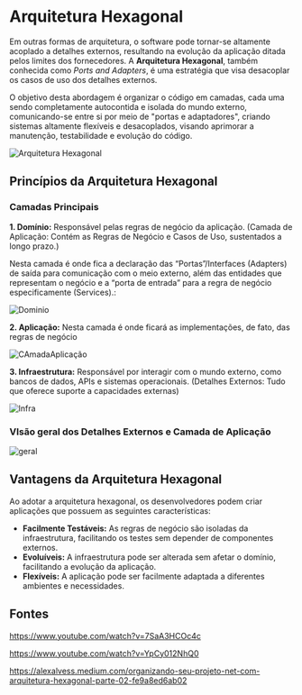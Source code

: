 # Arquitetura Hexagonal

Em outras formas de arquitetura, o software pode tornar-se altamente acoplado a detalhes externos, resultando na evolução da aplicação ditada pelos limites dos fornecedores. A **Arquitetura Hexagonal**, também conhecida como *Ports and Adapters*, é uma estratégia que visa desacoplar os casos de uso dos detalhes externos.

O objetivo desta abordagem é organizar o código em camadas, cada uma sendo completamente autocontida e isolada do mundo externo, comunicando-se entre si por meio de "portas e adaptadores", criando sistemas altamente flexíveis e desacoplados, visando aprimorar a manutenção, testabilidade e evolução do código.

![Arquitetura Hexagonal](https://miro.medium.com/v2/resize:fit:1400/0*DA-VUfJf4h2eVPN-)

## Princípios da Arquitetura Hexagonal

### Camadas Principais

**1. Domínio:** Responsável pelas regras de negócio da aplicação.
 (Camada de Aplicação: Contém as Regras de Negócio e Casos de Uso, sustentados a longo prazo.)

Nesta camada é onde fica a declaração das “Portas”/Interfaces (Adapters) de saída para comunicação com o meio externo, além das entidades que representam o  negócio e a “porta de entrada” para a regra de negócio especificamente (Services).:


![Dominio](https://miro.medium.com/v2/resize:fit:640/format:webp/1*4VTNDUGiwp3U_XI0sDm6cw.png)

**2. Aplicação:** Nesta camada é onde ficará as implementações, de fato, das regras de negócio


![CAmadaAplicação](https://miro.medium.com/v2/resize:fit:640/format:webp/1*kfGloqZqic_NPRxLvRQ1aA.png)


**3. Infraestrutura:** Responsável por interagir com o mundo externo, como bancos de dados, APIs e sistemas operacionais.
 (Detalhes Externos: Tudo que oferece suporte a capacidades externas)


![Infra](https://miro.medium.com/v2/resize:fit:640/format:webp/1*2JTF8w6dGlEKMgXaORzUkA.png)



### VIsão geral dos Detalhes Externos e Camada de Aplicação

![geral](https://github.com/angelafrocha/Resumos-POO2-ADA-DiverseDev/assets/127805091/3248e2b0-377a-406d-97d7-b785246b1940)


## Vantagens da Arquitetura Hexagonal

Ao adotar a arquitetura hexagonal, os desenvolvedores podem criar aplicações que possuem as seguintes características:

- **Facilmente Testáveis:** As regras de negócio são isoladas da infraestrutura, facilitando os testes sem depender de componentes externos.
- **Evoluíveis:** A infraestrutura pode ser alterada sem afetar o domínio, facilitando a evolução da aplicação.
- **Flexíveis:** A aplicação pode ser facilmente adaptada a diferentes ambientes e necessidades.

## Fontes
https://www.youtube.com/watch?v=7SaA3HCOc4c

https://www.youtube.com/watch?v=YpCy012NhQ0

https://alexalvess.medium.com/organizando-seu-projeto-net-com-arquitetura-hexagonal-parte-02-fe9a8ed6ab02


